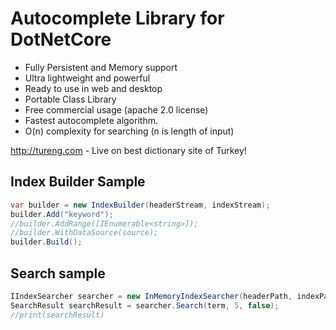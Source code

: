 # Autocomplete Library for DotNetCore
- Fully Persistent and Memory support
- Ultra lightweight and powerful
- Ready to use in web and desktop
- Portable Class Library
- Free commercial usage (apache 2.0 license)
- Fastest autocomplete algorithm. 
- O(n) complexity for searching (n is length of input)

http://tureng.com - Live on best dictionary site of Turkey!

## Index Builder Sample
```csharp
var builder = new IndexBuilder(headerStream, indexStream);
builder.Add("keyword");
//builder.AddRange([IEnumerable<string>]);
//builder.WithDataSource(source);
builder.Build();
```

## Search sample
```csharp
IIndexSearcher searcher = new InMemoryIndexSearcher(headerPath, indexPath);
SearchResult searchResult = searcher.Search(term, 5, false);
//print(searchResult)
```
